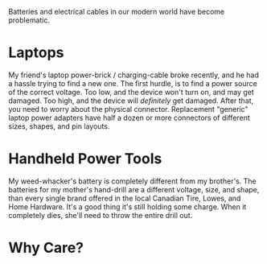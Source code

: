 Batteries and electrical cables in our modern world have become problematic.

# Laptops
My friend's laptop power-brick / charging-cable broke recently, and he had
a hassle trying to find a new one.
The first hurdle, is to find a power source of the correct voltage.
Too low, and the device won't turn on, and may get damaged.
Too high, and the device will *definitely* get damaged.
After that, you need to worry about the physical connector.
Replacement "generic" laptop power adapters have half a dozen or more
connectors of different sizes, shapes, and pin layouts.

# Handheld Power Tools
My weed-whacker's battery is completely different from my brother's.
The batteries for my mother's hand-drill are a different voltage,
size, and shape, than every single brand offered in the local Canadian Tire,
Lowes, and Home Hardware.
It's a good thing it's still holding some charge.
When it completely dies, she'll need to throw the entire drill out.

# Why Care?

